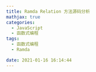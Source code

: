 ```yaml
---
title: Ramda Relation 方法源码分析
mathjax: true
categories:
  - JavaScript
  - 函数式编程
tags:
  - 函数式编程
  - Ramda

date: 2021-01-16 16:14:44
---
```

